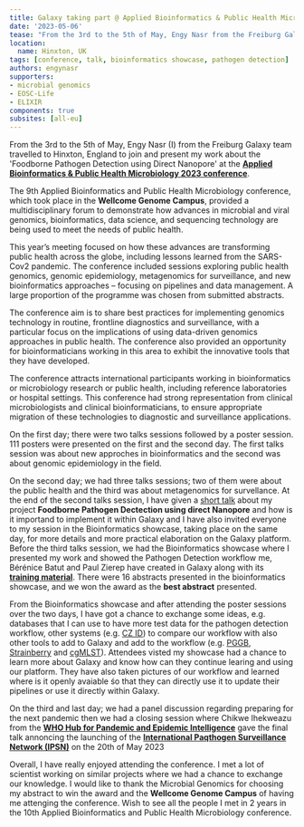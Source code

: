```yaml
---
title: Galaxy taking part @ Applied Bioinformatics & Public Health Microbiology 2023
date: '2023-05-06'
tease: "From the 3rd to the 5th of May, Engy Nasr from the Freiburg Galaxy team travelled to Hinxton, England to join and present her work at the Applied Bioinformatics & Public Health Microbiology 2023 conference"
location:
  name: Hinxton, UK
tags: [conference, talk, bioinformatics showcase, pathogen detection]
authors: engynasr
supporters:
- microbial genomics
- EOSC-Life
- ELIXIR
components: true
subsites: [all-eu]
---
```


From the 3rd to the 5th of May, Engy Nasr (I) from the Freiburg Galaxy team travelled to Hinxton, England to join and present my work about the 'Foodborne Pathogen Detection using Direct Nanopore' at the [**Applied Bioinformatics & Public Health Microbiology 2023 conference**](https://coursesandconferences.wellcomeconnectingscience.org/event/applied-bioinformatics-public-health-microbiology-20230503/).

<twitter tweet="1653738329647595521"></twitter>
<twitter tweet="1654050208056049665"></twitter>

The 9th Applied Bioinformatics and Public Health Microbiology conference, which took place in the **Wellcome Genome Campus**, provided a multidisciplinary forum to demonstrate how advances in microbial and viral genomics, bioinformatics, data science, and sequencing technology are being used to meet the needs of public health.

This year’s meeting focused on how these advances are transforming public health across the globe, including lessons learned from the SARS-Cov2 pandemic. The conference included sessions exploring public health genomics, genomic epidemiology, metagenomics for surveillance, and new bioinformatics approaches – focusing on pipelines and data management. A large proportion of the programme was chosen from submitted abstracts.

The conference aim is to share best practices for implementing genomics technology in routine, frontline diagnostics and surveillance, with a particular focus on the implications of using data-driven genomics approaches in public health. The conference also provided an opportunity for bioinformaticians working in this area to exhibit the innovative tools that they have developed.

The conference attracts international participants working in bioinformatics or microbiology research or public health, including reference laboratories or hospital settings. This conference had strong representation from clinical microbiologists and clinical bioinformaticians, to ensure appropriate migration of these technologies to diagnostic and surveillance applications.

On the first day; there were two talks sessions followed by a poster session. 111 posters were presented on the first and the second day. The first talks session was about new approches in bioinformatics and the second was about genomic epidemiology in the field.

On the second day; we had three talks sessions; two of them were about the public health and the third was about metagenomics for survellance. At the end of the second talks session, I have given a [short talk](https://docs.google.com/presentation/d/1zlk3NsbmnzUx4HVXr7wifXHcF93u7DtKONfVluk4Y20/edit?usp=sharing) about my project **Foodborne Pathogen Dectection using direct Nanopore** and how is it importand to implement it within Galaxy and I have also invited everyone to my session in the Bioinformatics showcase, taking place on the same day, for more details and more practical elaboration on the Galaxy platform. Before the third talks session, we had the Bioinformatics showcase where I presented my work and showed the Pathogen Detection workflow me, Bérénice Batut and Paul Zierep have created in Galaxy along with its [**training material**](https://training.galaxyproject.org/training-material/topics/metagenomics/tutorials/pathogen-detection-from-nanopore-foodborne-data/tutorial.html). There were 16 abstracts presented in the bioinformatics showcase, and we won the award as the **best abstract** presented.

<twitter tweet="1654400374583746561"></twitter>

From the Bioinformatics showcase and after attending the poster sessions over the two days, I have got a chance to exchange some ideas, e.g. databases that I can use to have more test data for the pathogen detection workflow, other systems (e.g. [CZ ID](https://czid.org/)) to compare our workflow with also other tools to add to Galaxy and add to the workflow (e.g. [PGGB](https://github.com/pangenome/pggb), [Strainberry](https://github.com/rvicedomini/strainberry) and [cgMLST](https://github.com/aldertzomer/cgmlst)). Attendees visted my showcase had a chance to learn more about Galaxy and know how can they continue learing and using our platform. They have also taken pictures of our workflow and learned where is it openly avaiable śo that they can directly use it to update their pipelines or use it directly within Galaxy.

On the third and last day; we had a panel discussion regarding preparing for the next pandemic then we had a closing session where Chikwe Ihekweazu from the [**WHO Hub for Pandemic and Epidemic Intelligence**](https://pandemichub.who.int/) gave the final talk annoncing the launching of the [**International Paqthogen Surveillance Network (IPSN)**](file:///home/nasr/Downloads/9789240046979-eng-1.pdf) on the 20th of May 2023

<twitter tweet="1654485708378128388"></twitter>

Overall, I have really enjoyed attending the conference. I met a lot of scientist working on similar projects where we had a chance to exchange our knowledge. I would like to thank the Microbial Genomics for choosing my abstract to win the award and the **Wellcome Genome Campus** of having me attenging the conference. Wish to see all the people I met in 2 years in the 10th Applied Bioinformatics and Public Health Microbiology conference.
